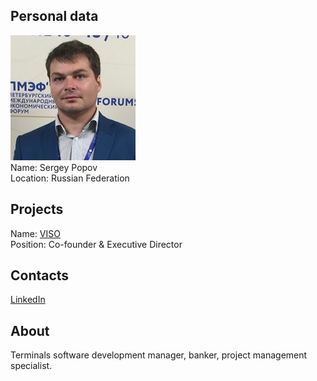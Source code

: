 ## Personal data
![sergey popov photo](photo/sergey_popov.jpg)  
Name:   Sergey Popov  
Location: Russian Federation  
## Projects 
Name: [VISO](../projects/viso.md)  
Position: Co-founder & Executive Director   
## Contacts
[LinkedIn](https://www.linkedin.com/in/sergey-popov-54994976/)    
## About
Terminals software development manager, banker, project management specialist.
